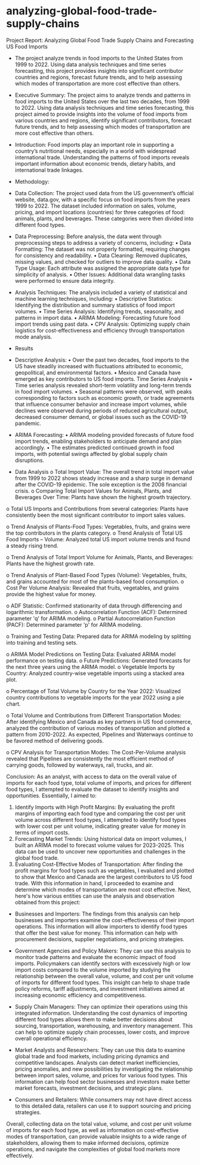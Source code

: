 # analyzing-global-food-trade-supply-chains
Project Report:
Analyzing Global Food Trade Supply Chains and Forecasting US Food Imports
- The project analyze trends in food imports to the United States from 1999 to 2022. Using data analysis techniques and time series forecasting, this project provides insights into significant contributor countries and regions, forecast future trends, and to help assessing which modes of transportation are more cost effective than others.
 
  
- Executive Summary:
The project aims to analyze trends and patterns in food imports to the United States over the last two decades, from 1999 to 2022. Using data analysis techniques and time series forecasting, this project aimed to provide insights into the volume of food imports from various countries and regions, identify significant contributors, forecast future trends, and to help assessing which modes of transportation are more cost effective than others.
- Introduction:
Food imports play an important role in supporting a country’s nutritional needs, especially in a world with widespread international trade. Understanding the patterns of food imports reveals important information about economic trends, dietary habits, and international trade linkages.
- Methodology:
- Data Collection:
The project used data from the US government’s official website, data.gov, with a specific focus on food imports from the years 1999 to 2022. The dataset included information on sales, volume, pricing, and import locations (countries) for three categories of food: animals, plants, and beverages. These categories were then divided into different food types.
    
- Data Preprocessing:
Before analysis, the data went through preprocessing steps to address a variety of concerns, including:
• Data Formatting: The dataset was not properly formatted, requiring changes for consistency and readability.
• Data Cleaning: Removed duplicates, missing values, and checked for outliers to improve data quality.
• Data Type Usage: Each attribute was assigned the appropriate data type for simplicity of analysis.
• Other Issues: Additional data wrangling tasks were performed to ensure data integrity.
- Analysis Techniques:
The analysis included a variety of statistical and machine learning techniques, including:
• Descriptive Statistics: Identifying the distribution and summary statistics of food import volumes.
• Time Series Analysis: Identifying trends, seasonality, and patterns in import data.
• ARIMA Modeling: Forecasting future food import trends using past data.
• CPV Analysis: Optimizing supply chain logistics for cost-effectiveness and
efficiency through transportation mode analysis.

- Results
- Descriptive Analysis:
• Over the past two decades, food imports to the US have steadily increased with fluctuations attributed to economic, geopolitical, and environmental factors.
• Mexico and Canada have emerged as key contributors to US food imports. Time Series Analysis
• Time series analysis revealed short-term volatility and long-term trends in food import volumes.
• Seasonal patterns were observed, with peaks corresponding to factors such as economic growth, or trade agreements that influence consumer behavior and increase import volumes, while declines were observed during periods of reduced agricultural output, decreased consumer demand, or global issues such as the COVID-19 pandemic.
- ARIMA Forecasting:
• ARIMA modeling provided forecasts of future food import trends, enabling stakeholders to anticipate demand and plan accordingly.
• The estimates predicted continued growth in food imports, with potential swings affected by global supply chain disruptions.
 
- Data Analysis
o Total Import Value: The overall trend in total import value from 1999 to 2022 shows steady increase and a sharp surge in demand after the COVID-19 epidemic. The sole exception is the 2008 financial crisis.
o Comparing Total Import Values for Animals, Plants, and Beverages Over Time: Plants have shown the highest growth trajectory.
  
 o Total US Imports and Contributions from several categories: Plants have consistently been the most significant contributor to import sales values.
 
o Trend Analysis of Plants-Food Types: Vegetables, fruits, and grains were the top contributors in the plants category.
 o Trend Analysis of Total US Food Imports – Volume: Analyzed total US import volume trends and found a steady rising trend.

 o Trend Analysis of Total Import Volume for Animals, Plants, and Beverages: Plants have the highest growth rate.
 
o Trend Analysis of Plant-Based Food Types (Volume): Vegetables, fruits, and grains accounted for most of the plants-based food consumption.
 o Cost Per Volume Analysis: Revealed that fruits, vegetables, and grains provide the highest value for money.
 
o ADF Statistic: Confirmed stationarity of data through differencing and logarithmic transformation.
o Autocorrelation Function (ACF): Determined parameter 'q' for ARIMA modeling.
  o Partial Autocorrelation Function (PACF): Determined parameter 'p' for ARIMA modeling.

 o Training and Testing Data: Prepared data for ARIMA modeling by splitting into training and testing sets.
 
o ARIMA Model Predictions on Testing Data: Evaluated ARIMA model performance on testing data.
 o Future Predictions: Generated forecasts for the next three years using the ARIMA model.
o Vegetable Imports by Country: Analyzed country-wise vegetable imports using a stacked area plot.
 
 o Percentage of Total Volume by Country for the Year 2022: Visualized country contributions to vegetable imports for the year 2022 using a pie chart.
 
o Total Volume and Contributions from Different Transportation Modes: After identifying Mexico and Canada as key partners in US food commerce, analyzed the contribution of various modes of transportation and plotted a pattern from 2010-2022. As expected, Pipelines and Waterways continue to be favored method of delivering goods.
 
o CPV Analysis for Transportation Modes: The Cost-Per-Volume analysis revealed that Pipelines are consistently the most efficient method of carrying goods, followed by waterways, rail, trucks, and air.
 
Conclusion:
As an analyst, with access to data on the overall value of imports for each food type, total volume of imports, and prices for different food types, I attempted to evaluate the dataset to identify insights and opportunities. Essentially, I aimed to:
1. Identify Imports with High Profit Margins: By evaluating the profit margins of importing each food type and comparing the cost per unit volume across different food types, I attempted to identify food types with lower cost per unit volume, indicating greater value for money in terms of import costs.
2. Forecasting Market Trends: Using historical data on import volumes, I built an ARIMA model to forecast volume values for 2023-2025. This data can be used to uncover new opportunities and challenges in the global food trade.
3. Evaluating Cost-Effective Modes of Transportation: After finding the profit margins for food types such as vegetables, I evaluated and plotted to show that Mexico and Canada are the largest contributors to US food trade.
With this information in hand, I proceeded to examine and determine which modes of transportation are most cost effective.
Next, here's how various entities can use the analysis and observation obtained from this project:
- Businesses and Importers: The findings from this analysis can help businesses and importers examine the cost-effectiveness of their import operations. This information will allow importers to identify food types that offer the best value for money. This information can help with procurement decisions, supplier negotiations, and pricing strategies.
 
- Government Agencies and Policy Makers: They can use this analysis to monitor trade patterns and evaluate the economic impact of food imports. Policymakers can identify sectors with excessively high or low import costs compared to the volume imported by studying the relationship between the overall value, volume, and cost per unit volume of imports for different food types. This insight can help to shape trade policy reforms, tariff adjustments, and investment initiatives aimed at increasing economic efficiency and competitiveness.
- Supply Chain Managers: They can optimize their operations using this integrated information. Understanding the cost dynamics of importing different food types allows them to make better decisions about sourcing, transportation, warehousing, and inventory management. This can help to optimize supply chain processes, lower costs, and improve overall operational efficiency.
- Market Analysts and Researchers: They can use this data to examine global trade and food markets, including pricing dynamics and competitive landscapes. Analysts can detect market inefficiencies, pricing anomalies, and new possibilities by investigating the relationship between import sales, volume, and prices for various food types. This information can help food sector businesses and investors make better market forecasts, investment decisions, and strategic plans.
- Consumers and Retailers: While consumers may not have direct access to this detailed data, retailers can use it to support sourcing and pricing strategies.

Overall, collecting data on the total value, volume, and cost per unit volume of imports for each food type, as well as information on cost-effective modes of transportation, can provide valuable insights to a wide range of stakeholders, allowing them to make informed decisions, optimize operations, and navigate the complexities of global food markets more effectively.
